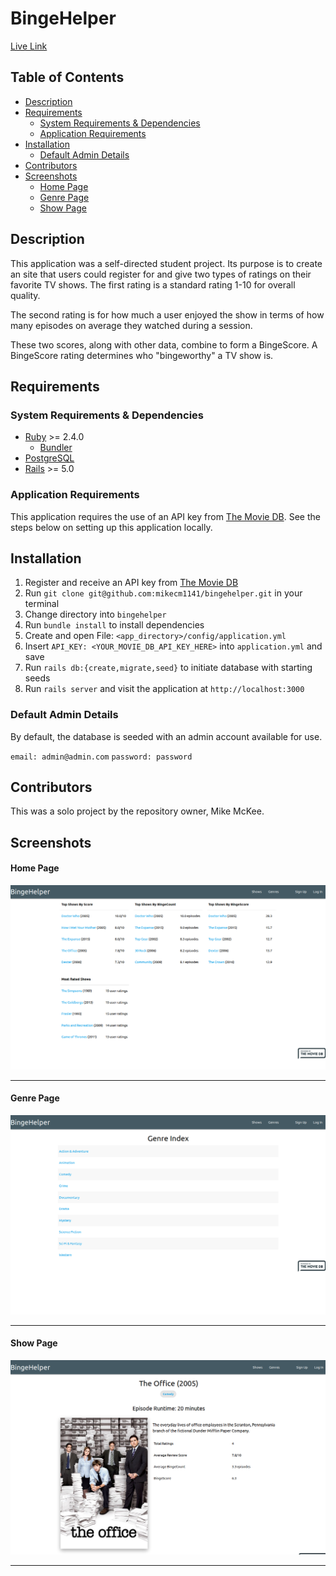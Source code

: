 # BingeHelper

[Live Link](https://bingehelper.herokuapp.com)

## Table of Contents

* [Description](#description)
* [Requirements](#requirements)
    * [System Requirements & Dependencies](#system-requirements--dependencies)
    * [Application Requirements](#application-requirements)
* [Installation](#installation)
    * [Default Admin Details](#default-admin-details)
* [Contributors](#contributors)
* [Screenshots](#screenshots)
    * [Home Page](#home-page)
    * [Genre Page](#genre-page)
    * [Show Page](#show-page)

## Description

This application was a self-directed student project. Its purpose is to create
an site that users could register for and give two types of ratings on their
favorite TV shows. The first rating is a standard rating 1-10 for overall
quality.

The second rating is for how much a user enjoyed the show in terms of how many
episodes on average they watched during a session.

These two scores, along with other data, combine to form a BingeScore. A BingeScore
rating determines who "bingeworthy" a TV show is.

## Requirements

### System Requirements & Dependencies

* [Ruby](https://www.ruby-lang.org/en/) >= 2.4.0
    * [Bundler](https://rubygems.org/gems/bundler)
* [PostgreSQL](https://www.postgresql.org/)
* [Rails](https://rubyonrails.org/) >= 5.0

### Application Requirements

This application requires the use of an API key from [The Movie DB](https://www.themoviedb.org/).
See the steps below on setting up this application locally.

## Installation

1. Register and receive an API key from [The Movie DB](https://www.themoviedb.org/?language=en-US)
1. Run `git clone git@github.com:mikecm1141/bingehelper.git` in your terminal
1. Change directory into `bingehelper`
1. Run `bundle install` to install dependencies
1. Create and open File: `<app_directory>/config/application.yml`
1. Insert `API_KEY: <YOUR_MOVIE_DB_API_KEY_HERE>` into `application.yml` and save
1. Run `rails db:{create,migrate,seed}` to initiate database with starting seeds
1. Run `rails server` and visit the application at `http://localhost:3000`

### Default Admin Details

By default, the database is seeded with an admin account available for use.

`email: admin@admin.com`
`password: password`

## Contributors

This was a solo project by the repository owner, Mike McKee.

## Screenshots

#### Home Page

<img alt="Application Home View" src="./screenshots/home-view.png">

---

#### Genre Page

<img alt="Application Genre View" src="./screenshots/genre-view.png">

---

#### Show Page

<img alt="Application Show View" src="./screenshots/show-view.png">

---
